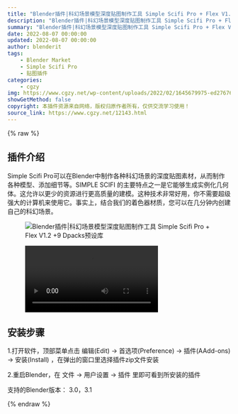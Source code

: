 ```yaml
---
title: "Blender插件|科幻场景模型深度贴图制作工具 Simple Scifi Pro + Flex V1.2 +9 Dpacks预设库"
description: "Blender插件|科幻场景模型深度贴图制作工具 Simple Scifi Pro + Flex V1.2 +9 Dpacks预设库"
summary: "Blender插件|科幻场景模型深度贴图制作工具 Simple Scifi Pro + Flex V1.2 +9 Dpacks预设库"
date: 2022-08-07 00:00:00
updated: 2022-08-07 00:00:00
author: blenderit
tags: 
    - Blender Market
    - Simple Scifi Pro
    - 贴图插件
categories:
    - cgzy
img: https://www.cgzy.net/wp-content/uploads/2022/02/1645679975-ed27676be0388a7.jpg
showGetMethod: false
copyright: 本插件资源来自网络，版权归原作者所有，仅供交流学习使用！
source_link: https://www.cgzy.net/12143.html
---
```


{% raw %}
<div class="wp-block-pandastudio-title"><div class="title_style_01"><h2 id="h2-0">插件介绍</h2></div></div><p class="is-style-text-indent-2em">Simple Scifi Pro可以在Blender中制作各种科幻场景的深度贴图素材，从而制作各种模型、添加细节等。SIMPLE SCIFI 的主要特点之一是它能够生成实例化几何体。这允许以更少的资源进行更高质量的建模。这种技术非常好用，你不需要超级强大的计算机来使用它。事实上，结合我们的着色器材质，您可以在几分钟内创建自己的科幻场景。</p><div class="wp-block-image is-style-border-round-and-with-shadow"><figure class="aligncenter size-large"><img decoding="async" src="https://www.cgzy.net/wp-content/uploads/2022/02/1645679975-ed27676be0388a7-512x458.jpg" title="Blender插件|科幻场景模型深度贴图制作工具 Simple Scifi Pro + Flex V1.2 +9 Dpacks预设库" alt="Blender插件|科幻场景模型深度贴图制作工具 Simple Scifi Pro + Flex V1.2 +9 Dpacks预设库"></figure></div><figure class="wp-block-video aligncenter"><video controls src="http://videotx-platform.cdn.huya.com/1048585/1259544907209/36220495/75de4de2f74dc2721a4201315dccefd7.mp4"></video></figure><div class="wp-block-pandastudio-title"><div class="title_style_01"><h2 id="h2-1">安装步骤</h2></div></div><p>1.打开软件，顶部菜单点击 编辑(Edit) → 首选项(Preference) → 插件(AAdd-ons) → 安装(Install) ，在弹出的窗口里选择插件zip文件安装</p><p>2.重启Blender，在 文件 → 用户设置 → 插件 里即可看到所安装的插件</p><div class="wp-block-pandastudio-tips"><div class="tip success "><p>支持的Blender版本： 3.0，3.1</p>
</div></div>
<div style="display: none">cgzy</div>
{% endraw %}